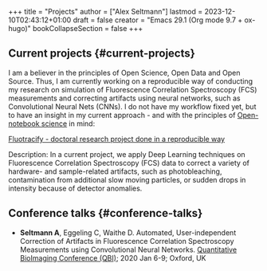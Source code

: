 +++
title = "Projects"
author = ["Alex Seltmann"]
lastmod = 2023-12-10T02:43:12+01:00
draft = false
creator = "Emacs 29.1 (Org mode 9.7 + ox-hugo)"
bookCollapseSection = false
+++

## Current projects {#current-projects}

I am a believer in the principles of Open Science, Open Data and Open
Source. Thus, I am currently working on a reproducible way of conducting my
research on simulation of Fluorescence Correlation Spectroscopy (FCS)
measurements and correcting artifacts using neural networks, such as
Convolutional Neural Nets (CNNs). I do not have my workflow fixed yet, but
to have an insight in my current approach - and with the principles of
[Open-notebook science](https://en.wikipedia.org/wiki/Open-notebook_science) in mind:

<a href="https://aseltmann.github.io/fluotracify/">Fluotracify - doctoral research project done in a reproducible way</a>

Description: In a current project, we apply Deep Learning techniques on Fluorescence
Correlation Spectroscopy (FCS) data to correct a variety of hardware- and
sample-related artifacts, such as photobleaching, contamination from additional
slow moving particles, or sudden drops in intensity because of detector
anomalies.


## Conference talks {#conference-talks}

-   **Seltmann A**, Eggeling C, Waithe D. Automated, User-independent Correction of
    Artifacts in Fluorescence Correlation Spectroscopy Measurements using
    Convolutional Neural Networks. [Quantitative BioImaging Conference (QBI)](https://www.quantitativebioimaging.com/qbi2020/); 2020
    Jan 6-9; Oxford, UK
